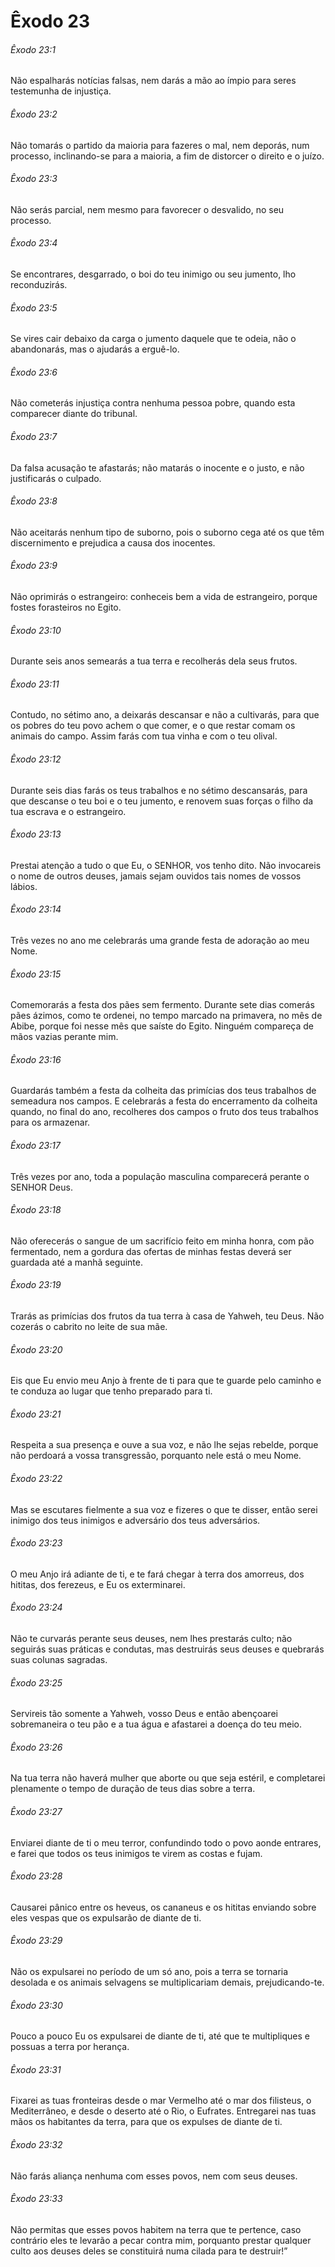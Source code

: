 # Êxodo 23

###### Êxodo 23:1

Não espalharás notícias falsas, nem darás a mão ao ímpio para seres testemunha de injustiça.

###### Êxodo 23:2

Não tomarás o partido da maioria para fazeres o mal, nem deporás, num processo, inclinando-se para a maioria, a fim de distorcer o direito e o juízo.

###### Êxodo 23:3

Não serás parcial, nem mesmo para favorecer o desvalido, no seu processo.

###### Êxodo 23:4

Se encontrares, desgarrado, o boi do teu inimigo ou seu jumento, lho reconduzirás.

###### Êxodo 23:5

Se vires cair debaixo da carga o jumento daquele que te odeia, não o abandonarás, mas o ajudarás a erguê-lo.

###### Êxodo 23:6

Não cometerás injustiça contra nenhuma pessoa pobre, quando esta comparecer diante do tribunal.

###### Êxodo 23:7

Da falsa acusação te afastarás; não matarás o inocente e o justo, e não justificarás o culpado.

###### Êxodo 23:8

Não aceitarás nenhum tipo de suborno, pois o suborno cega até os que têm discernimento e prejudica a causa dos inocentes.

###### Êxodo 23:9

Não oprimirás o estrangeiro: conheceis bem a vida de estrangeiro, porque fostes forasteiros no Egito.

###### Êxodo 23:10

Durante seis anos semearás a tua terra e recolherás dela seus frutos.

###### Êxodo 23:11

Contudo, no sétimo ano, a deixarás descansar e não a cultivarás, para que os pobres do teu povo achem o que comer, e o que restar comam os animais do campo. Assim farás com tua vinha e com o teu olival.

###### Êxodo 23:12

Durante seis dias farás os teus trabalhos e no sétimo descansarás, para que descanse o teu boi e o teu jumento, e renovem suas forças o filho da tua escrava e o estrangeiro.

###### Êxodo 23:13

Prestai atenção a tudo o que Eu, o SENHOR, vos tenho dito. Não invocareis o nome de outros deuses, jamais sejam ouvidos tais nomes de vossos lábios.

###### Êxodo 23:14

Três vezes no ano me celebrarás uma grande festa de adoração ao meu Nome.

###### Êxodo 23:15

Comemorarás a festa dos pães sem fermento. Durante sete dias comerás pães ázimos, como te ordenei, no tempo marcado na primavera, no mês de Abibe, porque foi nesse mês que saíste do Egito. Ninguém compareça de mãos vazias perante mim.

###### Êxodo 23:16

Guardarás também a festa da colheita das primícias dos teus trabalhos de semeadura nos campos. E celebrarás a festa do encerramento da colheita quando, no final do ano, recolheres dos campos o fruto dos teus trabalhos para os armazenar.

###### Êxodo 23:17

Três vezes por ano, toda a população masculina comparecerá perante o SENHOR Deus.

###### Êxodo 23:18

Não oferecerás o sangue de um sacrifício feito em minha honra, com pão fermentado, nem a gordura das ofertas de minhas festas deverá ser guardada até a manhã seguinte.

###### Êxodo 23:19

Trarás as primícias dos frutos da tua terra à casa de Yahweh, teu Deus. Não cozerás o cabrito no leite de sua mãe.

###### Êxodo 23:20

Eis que Eu envio meu Anjo à frente de ti para que te guarde pelo caminho e te conduza ao lugar que tenho preparado para ti.

###### Êxodo 23:21

Respeita a sua presença e ouve a sua voz, e não lhe sejas rebelde, porque não perdoará a vossa transgressão, porquanto nele está o meu Nome.

###### Êxodo 23:22

Mas se escutares fielmente a sua voz e fizeres o que te disser, então serei inimigo dos teus inimigos e adversário dos teus adversários.

###### Êxodo 23:23

O meu Anjo irá adiante de ti, e te fará chegar à terra dos amorreus, dos hititas, dos ferezeus, e Eu os exterminarei.

###### Êxodo 23:24

Não te curvarás perante seus deuses, nem lhes prestarás culto; não seguirás suas práticas e condutas, mas destruirás seus deuses e quebrarás suas colunas sagradas.

###### Êxodo 23:25

Servireis tão somente a Yahweh, vosso Deus e então abençoarei sobremaneira o teu pão e a tua água e afastarei a doença do teu meio.

###### Êxodo 23:26

Na tua terra não haverá mulher que aborte ou que seja estéril, e completarei plenamente o tempo de duração de teus dias sobre a terra.

###### Êxodo 23:27

Enviarei diante de ti o meu terror, confundindo todo o povo aonde entrares, e farei que todos os teus inimigos te virem as costas e fujam.

###### Êxodo 23:28

Causarei pânico entre os heveus, os cananeus e os hititas enviando sobre eles vespas que os expulsarão de diante de ti.

###### Êxodo 23:29

Não os expulsarei no período de um só ano, pois a terra se tornaria desolada e os animais selvagens se multiplicariam demais, prejudicando-te.

###### Êxodo 23:30

Pouco a pouco Eu os expulsarei de diante de ti, até que te multipliques e possuas a terra por herança.

###### Êxodo 23:31

Fixarei as tuas fronteiras desde o mar Vermelho até o mar dos filisteus, o Mediterrâneo, e desde o deserto até o Rio, o Eufrates. Entregarei nas tuas mãos os habitantes da terra, para que os expulses de diante de ti.

###### Êxodo 23:32

Não farás aliança nenhuma com esses povos, nem com seus deuses.

###### Êxodo 23:33

Não permitas que esses povos habitem na terra que te pertence, caso contrário eles te levarão a pecar contra mim, porquanto prestar qualquer culto aos deuses deles se constituirá numa cilada para te destruir!”

